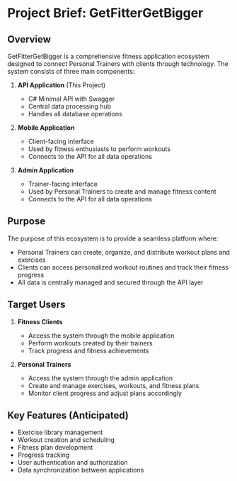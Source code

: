 # Project Brief: GetFitterGetBigger

## Overview
GetFitterGetBigger is a comprehensive fitness application ecosystem designed to connect Personal Trainers with clients through technology. The system consists of three main components:

1. **API Application** (This Project)
   - C# Minimal API with Swagger
   - Central data processing hub
   - Handles all database operations

2. **Mobile Application**
   - Client-facing interface
   - Used by fitness enthusiasts to perform workouts
   - Connects to the API for all data operations

3. **Admin Application**
   - Trainer-facing interface
   - Used by Personal Trainers to create and manage fitness content
   - Connects to the API for all data operations

## Purpose
The purpose of this ecosystem is to provide a seamless platform where:
- Personal Trainers can create, organize, and distribute workout plans and exercises
- Clients can access personalized workout routines and track their fitness progress
- All data is centrally managed and secured through the API layer

## Target Users
1. **Fitness Clients**
   - Access the system through the mobile application
   - Perform workouts created by their trainers
   - Track progress and fitness achievements

2. **Personal Trainers**
   - Access the system through the admin application
   - Create and manage exercises, workouts, and fitness plans
   - Monitor client progress and adjust plans accordingly

## Key Features (Anticipated)
- Exercise library management
- Workout creation and scheduling
- Fitness plan development
- Progress tracking
- User authentication and authorization
- Data synchronization between applications
